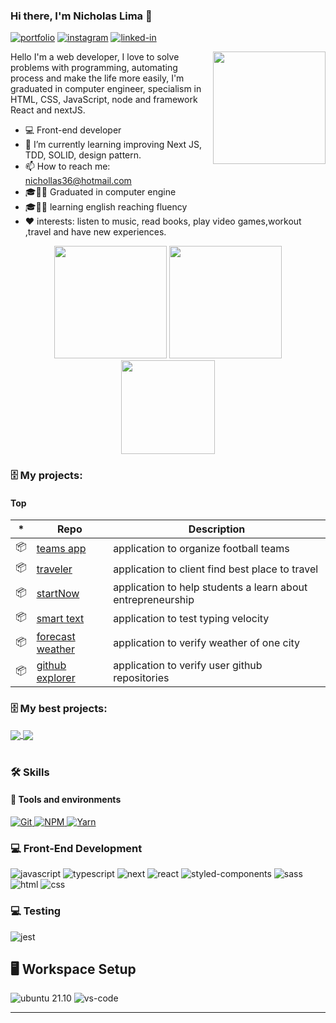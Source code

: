 ### Hi there, I'm Nicholas Lima 👋

 
[![portfolio](https://img.shields.io/badge/Portfolio-323330?style=for-the-badge&logo=Google-chrome&logoColor=F7DF1E)](#)
[![instagram](https://img.shields.io/badge/Instagram-E4405F?style=for-the-badge&logo=instagram&logoColor=white)](https://www.instagram.com/nicholas.clima/)
[![linked-in](https://img.shields.io/badge/Linkedin-0077B5?style=for-the-badge&logo=LinkedIn&logoColor=white)](https://www.linkedin.com/in/nicholas-lima-a360311bb)
   

<div align="center"> 

<img height="180em" align="right" src="https://media4.giphy.com/media/cQ23bDqzbWbh240xQq/200w.webp?cid=ecf05e47vt8bszc88jrqvv30n6ynd1aa4ix8ebdfl68x7h07&rid=200w.webp&ct=g"/>

</div>

Hello I'm a web developer, I love to solve problems with programming, automating process and make the life more easily, I'm graduated in computer engineer, specialism in HTML, CSS, JavaScript, node and framework React and nextJS.

- 💻 Front-end developer
- 🌱 I’m currently learning improving Next JS, TDD, SOLID, design pattern.
- 📫 How to reach me: nichollas36@hotmail.com
- 🎓👨‍🎓 Graduated in computer engine
- 🎓👨‍🎓 learning english reaching fluency
- ❤️ interests:  listen to music,  read books,  play video games,workout ,travel and have new experiences.



<div align="center">

  <img height="180em" src="https://github-readme-stats.vercel.app/api?username=nicholaslima&show_icons=true&theme=dracula&include_all_commits=true&count_private=true"/>
  
  <img height="180em" src="https://github-readme-stats.vercel.app/api/top-langs/?username=nicholaslima&layout=compact&langs_count=7&theme=dracula"/>

  <img height="150em" src="https://github-readme-streak-stats.herokuapp.com/?user=nicholaslima&hide_border=true&theme=dracula&show_icons=true"/>  

  
</div>
  
  ### 🗄 My projects:

#### Top
|*|Repo|Description|
|---|---|---|
| 📦 | [teams app](https://github.com/nicholaslima/Teams-Foootball) | application to organize football teams |
| 📦 | [traveler](https://github.com/nicholaslima/traveler) | application to client find best place to travel|
| 📦 | [startNow](https://github.com/nicholaslima/app-jornada-emprendedora) | application to help students a learn about entrepreneurship|
| 📦 | [smart text](https://github.com/nicholaslima/smartext-react) | application to test typing velocity|
| 📦 | [forecast weather](https://github.com/nicholaslima/forecast-weather) | application to verify weather of one city|
| 📦 | [github explorer](https://github.com/nicholaslima/github_explorer) | application to verify user github repositories|


  ### 🗄 My best projects:

<a href="https://github.com/fcsouza/ecoleta">
  <img align="center" src="https://github-readme-stats.anuraghazra1.vercel.app/api/pin/?username=nicholaslima&repo=app-jornada-emprendedora&title_color=fff&icon_color=79ff97&text_color=9f9f9f&bg_color=151515" />
</a>
<a href="https://github.com/fcsouza/psi-pra-todos">
  <img align="center" src="https://github-readme-stats.anuraghazra1.vercel.app/api/pin/?username=nicholaslima&repo=Teams-Foootball&title_color=fff&icon_color=79ff97&text_color=9f9f9f&bg_color=151515" />
</a>

<br/>
<br/>
  

  

### 🛠️ Skills

#### :wrench: Tools and environments

<!-- GIT -->
<a href="#">
      <img alt="Git" src="https://img.shields.io/badge/Git-F05032.svg?style=for-the-badge&logo=git&logoColor=white" />
</a>
<!-- NPM -->
<a href="#">
      <img alt="NPM" src="https://img.shields.io/badge/NPM-CB3837.svg?style=for-the-badge&logo=npm&logoColor=white" />
</a>
<!-- YARN -->
<a href="#">
      <img alt="Yarn" src="https://img.shields.io/badge/Yarn-2C8EBB.svg?style=for-the-badge&logo=yarn&logoColor=white" />
</a>

### :computer: Front-End Development

![javascript](https://img.shields.io/badge/JavaScript-323330?style=for-the-badge&logo=javascript&logoColor=F7DF1E)
![typescript](https://img.shields.io/badge/TypeScript-3178C6?style=for-the-badge&logo=typescript&logoColor=white)
![next](https://img.shields.io/badge/Next-000000?style=for-the-badge&logo=nextdotjs&logoColor=FFFFFF)
![react](https://img.shields.io/badge/React-20232A?style=for-the-badge&logo=react&logoColor=61DAFB)
![styled-components](https://img.shields.io/badge/styled_components-DB7093?style=for-the-badge&logo=styled-components&logoColor=white)
![sass](https://img.shields.io/badge/Sass-CF649A?style=for-the-badge&logo=sass&logoColor=white)
![html](https://img.shields.io/badge/HTML5-E34F26?style=for-the-badge&logo=html5&logoColor=white)
![css](https://img.shields.io/badge/CSS3-1572B6?style=for-the-badge&logo=css3&logoColor=white)


### :computer: Testing

![jest](https://img.shields.io/badge/Jest-C21325?style=for-the-badge&logo=jest&logoColor=white)

## 🖥️ Workspace Setup

![ubuntu 21.10](https://img.shields.io/badge/Ubuntu-e95420?style=for-the-badge&logo=ubuntu&logoColor=white)
![vs-code](https://img.shields.io/badge/VS_Code-007ACC?style=for-the-badge&logo=Visual-Studio-Code&logoColor=white)

---


